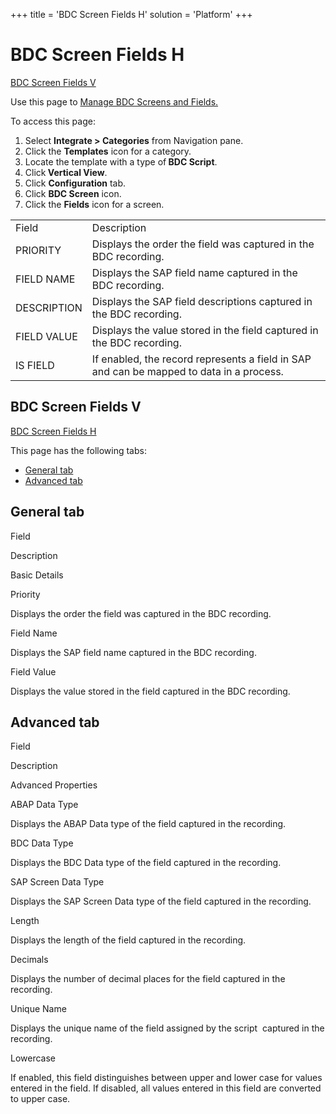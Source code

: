 +++
title = 'BDC Screen Fields H'
solution = 'Platform'
+++

# BDC Screen Fields H

[BDC Screen Fields V](#BDC_Screen_Fields_V_All)

<div class="use">

Use this page to [Manage BDC Screens and
Fields.](../Use_Cases/Manage_BDC_Screens_and_Fields.htm)

</div>

To access this page:

1.  Select <span style="font-weight: bold;">Integrate \>
    Categories</span> from Navigation pane.
2.  Click the <span style="font-weight: bold;">Templates</span> icon for
    a category.
3.  Locate the template with a type of<span style="font-weight: bold;">
    BDC Script</span>.
4.  Click<span style="font-weight: bold;"> Vertical View</span>.
5.  Click <span style="font-weight: bold;">Configuration</span> tab.
6.  Click <span style="font-weight: bold;">BDC Screen</span> icon.
7.  Click the <span style="font-weight: bold;">Fields</span> icon for a
    screen.

|             |                                                                                          |
| ----------- | ---------------------------------------------------------------------------------------- |
| Field       | Description                                                                              |
| PRIORITY    | Displays the order the field was captured in the BDC recording.                          |
| FIELD NAME  | Displays the SAP field name captured in the BDC recording.                               |
| DESCRIPTION | Displays the SAP field descriptions captured in the BDC recording.                       |
| FIELD VALUE | Displays the value stored in the field captured in the BDC recording.                    |
| IS FIELD    | If enabled, the record represents a field in SAP and can be mapped to data in a process. |

## <span id="BDC_Screen_Fields_V_All"></span>BDC Screen Fields V

[BDC Screen Fields H](BDC_Screen_Fields_H.htm)

This page has the following tabs:

  - [General tab](#General_Tab)
  - [Advanced tab](#Advanced_Tab)

## <span id="General_Tab"></span>General tab

Field

Description

Basic Details

Priority

Displays the order the field was captured in the BDC recording.

Field Name

Displays the SAP field name captured in the BDC recording.

Field Value

Displays the value stored in the field captured in the BDC recording.

## <span id="Advanced_Tab"></span>Advanced tab

Field

Description

Advanced Properties

ABAP Data Type

Displays the ABAP Data type of the field captured in the recording.

BDC Data Type

Displays the BDC Data type of the field captured in the recording.

SAP Screen Data Type

Displays the SAP Screen Data type of the field captured in the
recording.

Length

Displays the length of the field captured in the recording.

Decimals

Displays the number of decimal places for the field captured in the
recording.

Unique Name

Displays the unique name of the field assigned by the script  captured
in the recording.

Lowercase

If enabled, this field distinguishes between upper and lower case for
values entered in the field. If disabled, all values entered in this
field are converted to upper case.
